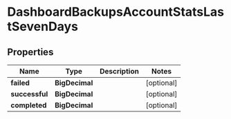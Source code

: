

# DashboardBackupsAccountStatsLastSevenDays

## Properties

Name | Type | Description | Notes
------------ | ------------- | ------------- | -------------
**failed** | **BigDecimal** |  |  [optional]
**successful** | **BigDecimal** |  |  [optional]
**completed** | **BigDecimal** |  |  [optional]



